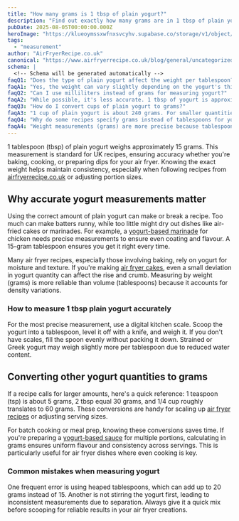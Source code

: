 ```yaml
---
title: "How many grams is 1 tbsp of plain yogurt?"
description: "Find out exactly how many grams are in 1 tbsp of plain yogurt for perfect air fryer recipes every time."
pubDate: 2025-08-05T00:00:00.000Z
heroImage: "https://klueoymssxwfnxsvcyhv.supabase.co/storage/v1/object/public/Shmucket/how-many-grams-is-1-tbsp-plain-yogurt.webp"
tags:
  - "measurement"
author: "AirFryerRecipe.co.uk"
canonical: "https://www.airfryerrecipe.co.uk/blog/general/uncategorized/how-many-grams-is-1-tbsp-plain-yogurt"
schema: |
  <!-- Schema will be generated automatically -->
faqQ1: "Does the type of plain yogurt affect the weight per tablespoon?"
faqA1: "Yes, the weight can vary slightly depending on the yogurt's thickness. Regular plain yogurt typically weighs 15g per tbsp, while Greek yogurt (being denser) may weigh 18-20g. Always check your specific product's consistency for best results."
faqQ2: "Can I use milliliters instead of grams for measuring yogurt?"
faqA2: "While possible, it's less accurate. 1 tbsp of yogurt is approximately 15ml, but weight (grams) is more reliable because yogurt's density varies. For air fryer recipes where precision matters, grams are recommended."
faqQ3: "How do I convert cups of plain yogurt to grams?"
faqA3: "1 cup of plain yogurt is about 240 grams. For smaller quantities, 1/4 cup equals 60g, and 1/2 cup is 120g. These conversions are useful when scaling up recipes from <a href=https://www.airfryerrecipe.co.uk>airfryerrecipe.co.uk</a> for larger batches."
faqQ4: "Why do some recipes specify grams instead of tablespoons for yogurt?"
faqA4: "Weight measurements (grams) are more precise because tablespoon measurements can vary based on how the yogurt is scooped. Grams ensure consistency, especially important in air fryer baking where exact ratios affect texture and rise."
---
```

<p>1 tablespoon (tbsp) of plain yogurt weighs approximately 15 grams. This measurement is standard for UK recipes, ensuring accuracy whether you're baking, cooking, or preparing dips for your air fryer. Knowing the exact weight helps maintain consistency, especially when following recipes from <a href=https://www.airfryerrecipe.co.uk>airfryerrecipe.co.uk</a> or adjusting portion sizes.</p>  

<h2>Why accurate yogurt measurements matter</h2>  
<p>Using the correct amount of plain yogurt can make or break a recipe. Too much can make batters runny, while too little might dry out dishes like air-fried cakes or marinades. For example, a <a href=https://www.airfryerrecipe.co.uk/recipes>yogurt-based marinade</a> for chicken needs precise measurements to ensure even coating and flavour. A 15-gram tablespoon ensures you get it right every time.</p>  

<p>Many air fryer recipes, especially those involving baking, rely on yogurt for moisture and texture. If you're making <a href=https://www.airfryerrecipe.co.uk/recipe-category/cakes>air fryer cakes</a>, even a small deviation in yogurt quantity can affect the rise and crumb. Measuring by weight (grams) is more reliable than volume (tablespoons) because it accounts for density variations.</p>  

<h3>How to measure 1 tbsp plain yogurt accurately</h3>  
<p>For the most precise measurement, use a digital kitchen scale. Scoop the yogurt into a tablespoon, level it off with a knife, and weigh it. If you don't have scales, fill the spoon evenly without packing it down. Strained or Greek yogurt may weigh slightly more per tablespoon due to reduced water content.</p>  

<h2>Converting other yogurt quantities to grams</h2>  
<p>If a recipe calls for larger amounts, here's a quick reference: 1 teaspoon (tsp) is about 5 grams, 2 tbsp equal 30 grams, and 1/4 cup roughly translates to 60 grams. These conversions are handy for scaling up <a href=https://www.airfryerrecipe.co.uk/air-fryer-conversion-chart>air fryer recipes</a> or adjusting serving sizes.</p>  

<p>For batch cooking or meal prep, knowing these conversions saves time. If you're preparing a <a href=https://www.airfryerrecipe.co.uk/recipe-category/meal-prep>yogurt-based sauce</a> for multiple portions, calculating in grams ensures uniform flavour and consistency across servings. This is particularly useful for air fryer dishes where even cooking is key.</p>  

<h3>Common mistakes when measuring yogurt</h3>  
<p>One frequent error is using heaped tablespoons, which can add up to 20 grams instead of 15. Another is not stirring the yogurt first, leading to inconsistent measurements due to separation. Always give it a quick mix before scooping for reliable results in your air fryer creations.</p>
